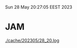 Sun 28 May 20:27:05 EEST 2023
# JAM
<a href='./cache/202305/28_20.log'>./cache/202305/28_20.log</a>
